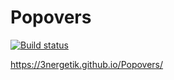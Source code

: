# Popovers
[![Build status](https://ci.appveyor.com/api/projects/status/7uygrm9jeeoy2j36?svg=true)](https://ci.appveyor.com/project/3nergetik/popovers)

https://3nergetik.github.io/Popovers/